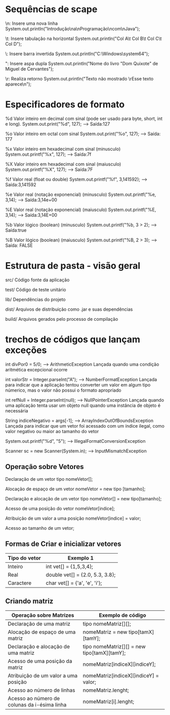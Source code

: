 # Sequências de scape

\n: Insere uma nova linha
System.out.println("Introdução\na\nProgramação\ncom\nJava");

\t: Insere tabulação na horizontal
System.out.println("Col A\t Col B\t Col C\t Col D");

\\: Insere barra invertida
System.out.println("C:\\Windows\\system64");

\": Insere aspa dupla
System.out.println("Nome do livro \"Dom Quixote\" de Miguel de Cervantes");

\r: Realiza retorno 
System.out.println("Texto não mostrado \rEsse texto aparece\n");

# Especificadores de formato

%d Valor inteiro em decimal com sinal (pode ser usado para byte, short, int e long). 
System.out.print("%d", 127); --> Saída:127

%o Valor inteiro em octal com sinal
System.out.print("%o", 127); --> Saída: 177

%x Valor inteiro em hexadecimal com sinal (minusculo)
System.out.printf("%x", 127); --> Saída:7f

%X Valor inteiro em hexadecimal com sinal (maiusculo)
System.out.printf("%X", 127); --> Saída:7F

%f Valor real (float ou double)
System.out.printf("%f", 3,141592); --> Saída:3,141592

%e Valor real (notação exponencial) (minusculo)
System.out.printf("%e, 3,14); --> Saída:3,14e+00

%E Valor real (notação exponencial) (maiusculo)
System.out.printf("%E, 3,14); --> Saída:3,14E+00

%b Valor lógico (boolean) (minusculo)
System.out.printf("%b, 3 > 2); --> Saída:true

%B Valor lógico (boolean) (maiusculo)
System.out.printf("%B, 2 > 3); --> Saída: FALSE

# Estrutura de pasta - visão geral

src/ Código fonte da aplicação

test/ Código de teste unitário

lib/ Dependências do projeto

dist/ Arquivos de distribuição como .jar e suas dependências

build/ Arquivos gerados pelo processo de compilação

# trechos de códigos que lançam exceções

int divPor0 = 5/0; --> ArithmeticException
Lançada quando uma condição aritmética excepcional ocorre

int valorStr =  Integer.parseInt("A"); --> NumberFormatException
Lançada para indicar que a aplicação tentou converter um valor em algum tipo númerico, mas o valor não possui o formato apropriado

int refNull = Integer.parseInt(null); --> NullPointerException
Lançada quando uma aplicação tenta usar um objeto null quando uma instância de objeto é necessária 

String indiceNegativo = args[-1]; --> ArrayIndexOutOfBoundsException
Lançada para indicar que um vetor foi acessado com um índice ilegal, como valor negativo ou maior ao tamanho do vetor

System.out.printf("%d", "5"); --> IllegalFormatConversionException

Scanner sc = new Scanner(System.in); --> InputMismatchException

## Operação sobre Vetores

Declaração de um vetor
tipo nomeVetor[];

Alocação de espaço de um vetor
nomeVetor = new tipo [tamanho];

Declaração e alocação de um vetor
tipo nomeVetor[] = new tipo[tamanho];

Acesso de uma posição do vetor
nomeVetor[indice];

Atribuição de um valor a uma posição
nomeVetor[indice] = valor;

Acesso ao tamanho de um vetor;

## Formas de Criar e inicializar vetores

| Tipo do vetor |           Exemplo 1             |
| ------------- | ------------------------------- |
| Inteiro       | int vet[] = {1,5,3,4};          |
| Real          | double vet[] = {2.0, 5.3, 3.8}; |
| Caractere     | char vet[] = {'a', 'e', 'i'};   | 

## Criando matriz
|          Operação sobre Matrizes             |              Exemplo de código               |
| -------------------------------------------- | -------------------------------------------- |
| Declaração de uma matriz                     | tipo nomeMatriz[][];                         |
| Alocação de espaço de uma matriz             | nomeMatriz = new tipo[tamX][tamY];           |
| Declaração e alocação de uma matriz          | tipo nomeMatriz[][] =  new tipo[tamX][tamY]; |
| Acesso de uma posição da matriz              | nomeMatriz[indiceX][indiceY];                |
| Atribuição de um valor a uma posição         | nomeMatriz[indiceX][indiceY] = valor;        |
| Acesso ao número de linhas                   | nomeMatriz.lenght;                           |
| Acesso ao número de colunas da i-ésima linha | nomeMatriz[i].lenght;                        |
